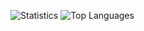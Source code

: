 ![Statistics](https://github-readme-stats.vercel.app/api?username=kkiermasz&rank_icon=percentile&show_icons=true&line_height=20)
![Top Languages](https://github-readme-stats.vercel.app/api/top-langs?username=kkiermasz&hide=jupyter+notebook&layout=compact)
